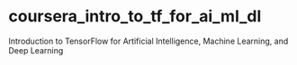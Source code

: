 # coursera_intro_to_tf_for_ai_ml_dl
Introduction to TensorFlow for Artificial Intelligence, Machine Learning, and Deep Learning
